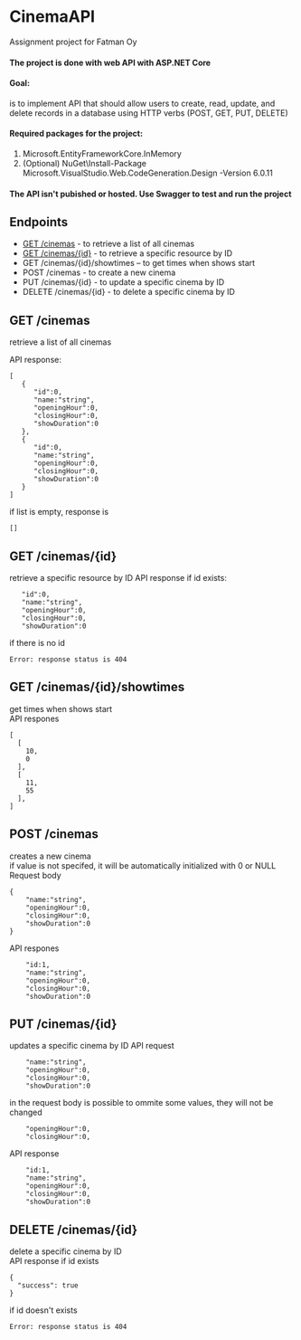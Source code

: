 # CinemaAPI
Assignment project for Fatman Oy 

#### The project is done with web API with ASP.NET Core

#### Goal:
is to implement API that should allow users to create, read, update, and delete records in a database using HTTP verbs (POST, GET, PUT, DELETE)

#### Required packages for the project:
1. Microsoft.EntityFrameworkCore.InMemory
2. (Optional) NuGet\Install-Package Microsoft.VisualStudio.Web.CodeGeneration.Design -Version 6.0.11 

#### The API isn't pubished or hosted. Use Swagger to test and run the project

## Endpoints
-	[GET /cinemas](#GET/cinemas) - to retrieve a list of all cinemas
-	[GET /cinemas/{id}](##GET/cinemas/{id}) - to retrieve a specific resource by ID
-	GET /cinemas/{id}/showtimes – to get times when shows start
-	POST /cinemas - to create a new cinema
-	PUT /cinemas/{id} - to update a specific cinema by ID
-	DELETE /cinemas/{id} - to delete a specific cinema by ID

## GET /cinemas
retrieve a list of all cinemas  

API response:  
```
[
   {
      "id":0,
      "name:"string",
      "openingHour":0,
      "closingHour":0,
      "showDuration":0
   },
   {
      "id":0,
      "name:"string",
      "openingHour":0,
      "closingHour":0,
      "showDuration":0
   }
]
```
if list is empty, response is 
```
[]
```

## GET /cinemas/{id}
retrieve a specific resource by ID
API response if id exists:
```
   "id":0,
   "name:"string",
   "openingHour":0,
   "closingHour":0,
   "showDuration":0

```
if there is no id
```
Error: response status is 404
```

## GET /cinemas/{id}/showtimes
get times when shows start  
API respones
```
[
  [
    10,
    0
  ],
  [
    11,
    55
  ],
]
```

## POST /cinemas
creates a new cinema  
if value is not specifed, it will be automatically initialized with 0 or NULL
Request body
```
{
    "name:"string",
    "openingHour":0,
    "closingHour":0,
    "showDuration":0
}
```
API respones
```
    "id:1,
    "name:"string",
    "openingHour":0,
    "closingHour":0,
    "showDuration":0
```

## PUT /cinemas/{id}
updates a specific cinema by ID
API request
```
    "name:"string",
    "openingHour":0,
    "closingHour":0,
    "showDuration":0

```
in the request body is possible to ommite some values, they will not be changed
```
    "openingHour":0,
    "closingHour":0,
```
API response
```
    "id:1,
    "name:"string",
    "openingHour":0,
    "closingHour":0,
    "showDuration":0

```

## DELETE /cinemas/{id}
delete a specific cinema by ID  
API response if id exists
```
{
  "success": true
}
```
if id doesn't exists
```
Error: response status is 404
```
